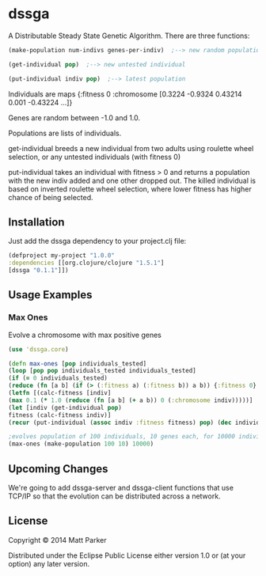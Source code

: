 # dssga

A Distributable Steady State Genetic Algorithm.  There are three functions:

```clj
(make-population num-indivs genes-per-indiv)  ;--> new random population

(get-individual pop)  ;--> new untested individual

(put-individual indiv pop)  ;--> latest population
```

Individuals are maps {:fitness 0 :chromosome [0.3224 -0.9324 0.43214 0.001 -0.43224 ...]}

Genes are random between -1.0 and 1.0.

Populations are lists of individuals.

get-individual breeds a new individual from two adults using roulette wheel selection, or any untested individuals (with fitness 0)

put-individual takes an individual with fitness > 0 and returns a population with the new indiv added and one other dropped out.  The killed individual is based on inverted roulette wheel selection, where lower fitness has higher chance of being selected.

## Installation ##

Just add the dssga dependency to your project.clj file:
```clj
(defproject my-project "1.0.0"
:dependencies [[org.clojure/clojure "1.5.1"]
[dssga "0.1.1"]])
```

## Usage Examples ##

### Max Ones ###

Evolve a chromosome with max positive genes

```clj
(use 'dssga.core)

(defn max-ones [pop individuals_tested]
(loop [pop pop individuals_tested individuals_tested]
(if (= 0 individuals_tested)
(reduce (fn [a b] (if (> (:fitness a) (:fitness b)) a b)) {:fitness 0} pop)
(letfn [(calc-fitness [indiv]
(max 0.1 (* 1.0 (reduce (fn [a b] (+ a b)) 0 (:chromosome indiv)))))]
(let [indiv (get-individual pop)
fitness (calc-fitness indiv)]
(recur (put-individual (assoc indiv :fitness fitness) pop) (dec individuals_tested)))))))

;evolves population of 100 individuals, 10 genes each, for 10000 individuals (100 generations)
(max-ones (make-population 100 10) 10000)
```

## Upcoming Changes ##

We're going to add dssga-server and dssga-client functions that use TCP/IP so that the evolution can be distributed across a network.

## License

Copyright © 2014 Matt Parker

Distributed under the Eclipse Public License either version 1.0 or (at
your option) any later version.
